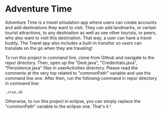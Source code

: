 # Adventure Time

Adventure Time is a travel simulation app where users can create accounts and add destinations they want to visit. They can add landmarks, or certain tourist attractions, to any destination as well as see other tourists, or peers, who also want to visit this destination. That way, a user can have a travel buddy. The Travel app also includes a built-in transltor so users can translate on the go when they are traveling!


To run this project in command line, clone from Github and navigate to the repo/ directory. 
Then, open up the "Dest.java", "Credentials.java", "Persistence.java" files in userActivities directory. 
Please read the comments at the very top related to "commonPath" variable and use the command line one. 
After then, run the followng command in repo/ directory in command line:

```
./run.sh
```

Otherwise, to run this project in eclipse, you can simply replace the "commonPath" variable to the eclipse one. 
That's it ! 
